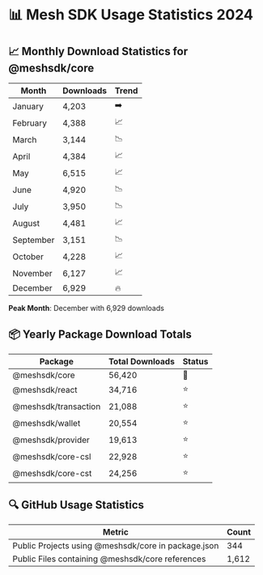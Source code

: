 # 📊 Mesh SDK Usage Statistics 2024

## 📈 Monthly Download Statistics for @meshsdk/core

| Month | Downloads | Trend |
|-------|-----------|-------|
| January | 4,203 | ➡️ |
| February | 4,388 | 📈 |
| March | 3,144 | 📉 |
| April | 4,384 | 📈 |
| May | 6,515 | 📈 |
| June | 4,920 | 📉 |
| July | 3,950 | 📉 |
| August | 4,481 | 📈 |
| September | 3,151 | 📉 |
| October | 4,228 | 📈 |
| November | 6,127 | 📈 |
| December | 6,929 | 🔥 |

**Peak Month**: December with 6,929 downloads

## 📦 Yearly Package Download Totals

| Package | Total Downloads | Status |
|---------|----------------|---------|
| @meshsdk/core | 56,420 | 🌟 |
| @meshsdk/react | 34,716 | ⭐ |
| @meshsdk/transaction | 21,088 | ⭐ |
| @meshsdk/wallet | 20,554 | ⭐ |
| @meshsdk/provider | 19,613 | ⭐ |
| @meshsdk/core-csl | 22,928 | ⭐ |
| @meshsdk/core-cst | 24,256 | ⭐ |

## 🔍 GitHub Usage Statistics

| Metric | Count |
|--------|-------|
| Public Projects using @meshsdk/core in package.json | 344 |
| Public Files containing @meshsdk/core references | 1,612 |